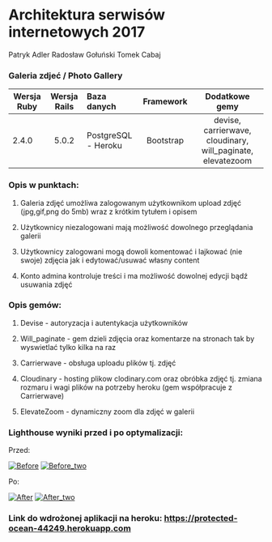 # Architektura serwisów internetowych 2017

Patryk Adler
Radosław Gołuński
Tomek Cabaj

### Galeria zdjeć / Photo Gallery

| Wersja Ruby   | Wersja Rails  |                Baza danych                 | Framework |           Dodatkowe gemy           |
| ------------- |:-------------:|:-------------------------------------------|:---------:|:----------------------------------:|
|      2.4.0    | 5.0.2         | PostgreSQL - Heroku                         | Bootstrap | devise, carrierwave, cloudinary, will_paginate, elevatezoom |

### Opis w punktach:

1. Galeria zdjęć umożliwa zalogowanym użytkownikom upload zdjęć (jpg,gif,png do 5mb) wraz z krótkim tytułem i opisem

2. Użytkownicy niezalogowani mają możliwość dowolnego przeglądania galerii

3. Użytkownicy zalogowani mogą dowoli komentować i lajkować (nie swoje) zdjęcia jak i edytować/usuwać własny content

4. Konto admina kontroluje treści i ma możliwość dowolnej edycji bądź usuwania zdjęć

### Opis gemów:

1. Devise - autoryzacja i autentykacja użytkowników

2. Will_paginate - gem dzieli zdjęcia oraz komentarze na stronach tak by wyswietlać tylko kilka na raz

3. Carrierwave - obsługa uploadu plików tj. zdjęć

4. Cloudinary - hosting plikow clodinary.com oraz obróbka zdjęć tj. zmiana rozmaru i wagi plików na potrzeby heroku (gem współpracuje z Carrierwave)

5. ElevateZoom - dynamiczny zoom dla zdjęć w galerii

### Lighthouse wyniki przed i po optymalizacji:

Przed:

<a href="https://ibb.co/gLJQO5"><img src="https://thumb.ibb.co/gLJQO5/Before.png" alt="Before" border="0"></a> <a href="https://ibb.co/mbUobQ"><img src="https://thumb.ibb.co/mbUobQ/Before_two.png" alt="Before_two" border="0"></a>

Po:

<a href="https://ibb.co/diUAqk"><img src="https://thumb.ibb.co/diUAqk/After.png" alt="After" border="0"></a> <a href="https://ibb.co/jFTgwQ"><img src="https://thumb.ibb.co/jFTgwQ/After_two.png" alt="After_two" border="0"></a> 

### Link do wdrożonej aplikacji na heroku: https://protected-ocean-44249.herokuapp.com
